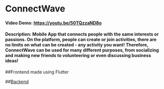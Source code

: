 # ConnectWave

#### Video Demo: <https://youtu.be/50TQzzaND8o>

#### Description: Mobile App that connects people with the same interests or passions. On the platform, people can create or join activities, there are no limits on what can be created - any activity you want! Therefore, ConnectWave can be used for many different purposes, from socializing and making new friends to volunteering or even discussing business ideas!

##Frontend made using Flutter

##[Backend](https://github.com/JonSnowv2/ConnectWave-BE)
